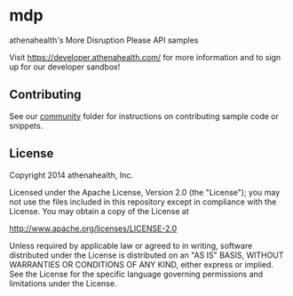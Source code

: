 mdp
===

athenahealth's More Disruption Please API samples

Visit https://developer.athenahealth.com/ for more information and to sign up for our developer sandbox!

Contributing
--------------
See our [community](https://github.com/athenahealth/mdp/tree/master/community) folder for instructions on contributing sample code or snippets.

License
-------
Copyright 2014 athenahealth, Inc.

Licensed under the Apache License, Version 2.0 (the "License"); you
may not use the files included in this repository except in compliance with the License.  You
may obtain a copy of the License at

http://www.apache.org/licenses/LICENSE-2.0

Unless required by applicable law or agreed to in writing, software
distributed under the License is distributed on an "AS IS" BASIS,
WITHOUT WARRANTIES OR CONDITIONS OF ANY KIND, either express or
implied.  See the License for the specific language governing
permissions and limitations under the License.
